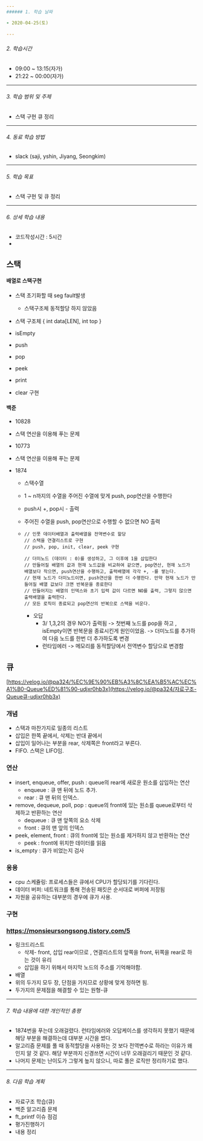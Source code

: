 ```yaml
---
###### 1. 학습 날짜

- 2020-04-25(토)
 
---
```

###### 2. 학습시간

- 09:00 ~ 13:15(자가)
- 21:22 ~ 00:00(자가)

---
###### 3. 학습 범위 및 주제

- 스택 구현 큐 정리

---
###### 4. 동료 학습 방법 

- slack (saji, yshin, Jiyang, Seongkim)

---
###### 5. 학습 목표 

- 스택 구현 및 큐 정리

---
###### 6. 상세 학습 내용

- 코드작성시간 : 5시간
- 
## 스택
#### 배열로 스택구현

- 스택 초기화할 때 seg fault발생
    - 스택구조체 동적할당 하지 않았음

- 스택 구조체 { int data[LEN], int top }
- isEmpty
- push
- pop
- peek
- print
- clear 구현

#### 백준

- 10828
    
- 스택 연산을 이용해 푸는 문제
    
- 10773
    
- 스택 연산을 이용해 푸는 문제
    
- 1874

  - 스택수열

  - 1 ~ n까지의 수열을 주어진 수열에 맞게 push, pop연산을 수행한다

  - push시 +, pop시 - 출력

  - 주어진 수열을 push, pop연산으로 수행할 수 없으면 NO 출력

  - ```
    // 인풋 데이터배열과 출력배열을 전역변수로 할당
    // 스택을 연결리스트로 구현
    // push, pop, init, clear, peek 구현
    
    // 더미노드 (데이터 : 0)를 생성하고, 그 이후에 1을 삽입한다
    // 만들어질 배열의 값과 현재 노드값을 비교하여 같으면, pop연산, 현재 노드가 배열보다 작으면, push연산을 수행하고, 출력배열에 각각 +, -를 쌓는다.
    // 현재 노드가 더미노드이면, push연산을 한번 더 수행한다. 만약 현재 노드가 만들어질 배열 값보다 크면 반복문을 종료한다
    // 만들어지는 배열의 인덱스와 초기 입력 값이 다르면 NO를 출력, 그렇지 않으면 출력배열을 출력한다.
    // 모든 로직이 종료되고 pop연산의 반복으로 스택을 비운다.
    ```

    - 오답
      - 3/ 1,3,2의 경우 NO가 출력됨 -> 첫번째 노드를 pop을 하고 , isEmpty이면 반복문을 종료시킨게 원인이었음. -> 더미노드를 추가하여 다음 노드를 한번 더 추가하도록 변경
      - 런타임에러 -> 메모리를 동적할당에서 전역변수 할당으로 변경함

## 큐

[https://velog.io/@pa324/%EC%9E%90%EB%A3%8C%EA%B5%AC%EC%A1%B0-Queue%ED%81%90-udjxr0hb3x](https://velog.io/@pa324/자료구조-Queue큐-udjxr0hb3x)

### 개념

- 스택과 마찬가지로 일종의 리스트
- 삽입은 한쪽 끝에서, 삭제는 반대 끝에서
- 삽입이 일어나는 부분을 rear, 삭제쪽은 front라고 부른다.
- FIFO. 스택은 LIFO임.

### 연산

- insert, enqueue, offer, push : queue의 rear에 새로운 원소를 삽입하는 연산
  - enqueue : 큐 맨 뒤에 노드 추가.
  - rear : 큐 맨 뒤의 인덱스.
- remove, dequeue, poll, pop : queue의 front에 있는 원소를 queue로부터 삭제하고 반환하는 연산
  - dequeue : 큐 맨 앞쪽의 요소 삭제
  - front : 큐의 맨 앞의 인덱스
- peek, element, front : 큐의 front에 있는 원소를 제거하지 않고 반환하는 연산
  - peek : front에 위치한 데이터를 읽음
- is_empty : 큐가 비었는지 검사

### 응용

- cpu 스케쥴링: 프로세스들은 큐에서 CPU가 할당되기를 기다린다.
- 데이터 버퍼: 네트워크를 통해 전송된 패킷은 순서대로 버퍼에 저장됨
- 자원을 공유하는 대부분의 경우에 큐가 사용.

### 구현

### https://monsieursongsong.tistory.com/5

- 링크드리스트
  - 삭제- front, 삽입 rear이므로 , 연결리스트의 앞쪽을 front, 뒤쪽을 rear로 하는 것이 유리
  - 삽입을 하기 위해서 마지막 노드의 주소를 기억해야함.
- 배열
- 위의 두가지 모두 장, 단점을 가지므로 상황에 맞게 정하면 됨.
- 두가지의 문제점을 해결할 수 있는 원형-큐

---
###### 7. 학습 내용에 대한 개인적인 총평

- 1874번을 푸는데 오래걸렸다. 런타임에러와 오답케이스를 생각하지 못했기 때문에 해당 부분을 해결하는데 대부분 시간을 썼다.
- 알고리즘 문제를 풀 때 동적할당을 사용하는 것 보다 전역변수로 하라는 이유가 왜인지 알 것 같다. 해당 부분까지 신경쓰면 시간이 너무 오래걸리기 때문인 것 같다.
- 나머지 문제는 난이도가 그렇게 높지 않으니, 따로 풀은 로직만 정리하기로 했다.

---
###### 8. 다음 학습 계획
- 자료구조 학습(큐)
- 백준 알고리즘 문제
- ft_printf 이슈 점검
- 평가진행하기
- 내용 정리